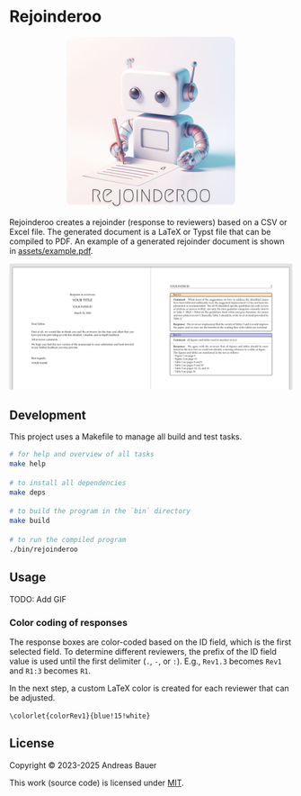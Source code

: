 # Rejoinderoo

<p align="center"><img src="assets/logo.png"></p>

Rejoinderoo creates a rejoinder (response to reviewers) based on a CSV or Excel file.
The generated document is a LaTeX or Typst file that can be compiled to PDF.
An example of a generated rejoinder document is shown in [assets/example.pdf](./assets/example.pdf).

<p align="center"><img src="assets/screenshot.png"></p>

## Development

This project uses a Makefile to manage all build and test tasks.

```sh
# for help and overview of all tasks
make help

# to install all dependencies
make deps

# to build the program in the `bin` directory
make build

# to run the compiled program
./bin/rejoinderoo
```

## Usage

TODO: Add GIF

### Color coding of responses

The response boxes are color-coded based on the ID field,
which is the first selected field.
To determine different reviewers, the prefix of the ID field value is used until the first delimiter (`.`, `-`, or `:`).
E.g., `Rev1.3` becomes `Rev1` and `R1:3` becomes `R1`.

In the next step, a custom LaTeX color is created for each reviewer that can be adjusted.

`\colorlet{colorRev1}{blue!15!white}`

## License

Copyright © 2023-2025 Andreas Bauer

This work (source code) is licensed under [MIT](./LICENSE).
